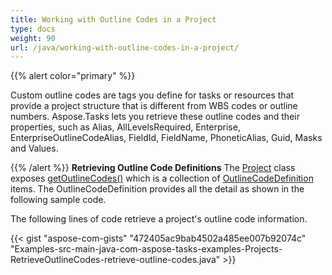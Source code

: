 ```yaml
---
title: Working with Outline Codes in a Project
type: docs
weight: 90
url: /java/working-with-outline-codes-in-a-project/
---
```


{{% alert color="primary" %}} 

Custom outline codes are tags you define for tasks or resources that provide a project structure that is different from WBS codes or outline numbers. Aspose.Tasks lets you retrieve these outline codes and their properties, such as Alias, AllLevelsRequired, Enterprise, EnterpriseOutlineCodeAlias, FieldId, FieldName, PhoneticAlias, Guid, Masks and Values.

{{% /alert %}} 
**Retrieving Outline Code Definitions**
The [Project](https://apireference.aspose.com/tasks/java/com.aspose.tasks/project) class exposes [getOutlineCodes()](https://apireference.aspose.com/tasks/java/com.aspose.tasks/Project#getOutlineCodes--) which is a collection of [OutlineCodeDefinition](https://apireference.aspose.com/tasks/java/com.aspose.tasks/outlinecodedefinition) items. The OutlineCodeDefinition provides all the detail as shown in the following sample code.

The following lines of code retrieve a project's outline code information.

{{< gist "aspose-com-gists" "472405ac9bab4502a485ee007b92074c" "Examples-src-main-java-com-aspose-tasks-examples-Projects-RetrieveOutlineCodes-retrieve-outline-codes.java" >}}
